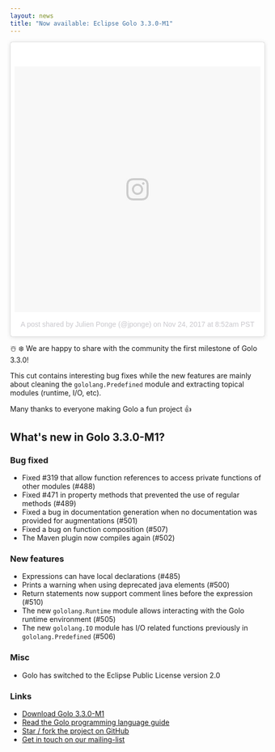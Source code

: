 ```yaml
---
layout: news
title: "Now available: Eclipse Golo 3.3.0-M1"
---
```


<blockquote class="instagram-media" data-instgrm-version="7" style=" background:#FFF; border:0; border-radius:3px; box-shadow:0 0 1px 0 rgba(0,0,0,0.5),0 1px 10px 0 rgba(0,0,0,0.15); margin: 1px; max-width:658px; padding:0; width:99.375%; width:-webkit-calc(100% - 2px); width:calc(100% - 2px);"><div style="padding:8px;"> <div style=" background:#F8F8F8; line-height:0; margin-top:40px; padding:50.0% 0; text-align:center; width:100%;"> <div style=" background:url(data:image/png;base64,iVBORw0KGgoAAAANSUhEUgAAACwAAAAsCAMAAAApWqozAAAABGdBTUEAALGPC/xhBQAAAAFzUkdCAK7OHOkAAAAMUExURczMzPf399fX1+bm5mzY9AMAAADiSURBVDjLvZXbEsMgCES5/P8/t9FuRVCRmU73JWlzosgSIIZURCjo/ad+EQJJB4Hv8BFt+IDpQoCx1wjOSBFhh2XssxEIYn3ulI/6MNReE07UIWJEv8UEOWDS88LY97kqyTliJKKtuYBbruAyVh5wOHiXmpi5we58Ek028czwyuQdLKPG1Bkb4NnM+VeAnfHqn1k4+GPT6uGQcvu2h2OVuIf/gWUFyy8OWEpdyZSa3aVCqpVoVvzZZ2VTnn2wU8qzVjDDetO90GSy9mVLqtgYSy231MxrY6I2gGqjrTY0L8fxCxfCBbhWrsYYAAAAAElFTkSuQmCC); display:block; height:44px; margin:0 auto -44px; position:relative; top:-22px; width:44px;"></div></div><p style=" color:#c9c8cd; font-family:Arial,sans-serif; font-size:14px; line-height:17px; margin-bottom:0; margin-top:8px; overflow:hidden; padding:8px 0 7px; text-align:center; text-overflow:ellipsis; white-space:nowrap;"><a href="https://www.instagram.com/p/Bb4qgpYnN8E/" style=" color:#c9c8cd; font-family:Arial,sans-serif; font-size:14px; font-style:normal; font-weight:normal; line-height:17px; text-decoration:none;" target="_blank">A post shared by Julien Ponge (@jponge)</a> on <time style=" font-family:Arial,sans-serif; font-size:14px; line-height:17px;" datetime="2017-11-24T16:52:49+00:00">Nov 24, 2017 at 8:52am PST</time></p></div></blockquote> <script async defer src="//platform.instagram.com/en_US/embeds.js"></script>

☃️ ❄️ We are happy to share with the community the first milestone of Golo 3.3.0!

This cut contains interesting bug fixes while the new features are mainly about cleaning the `gololang.Predefined` module and extracting topical modules (runtime, I/O, etc).

Many thanks to everyone making Golo a fun project 👍

## What's new in Golo 3.3.0-M1?

### Bug fixed

* Fixed #319 that allow function references to access private functions of other modules (#488)
* Fixed #471 in property methods that prevented the use of regular methods (#489)
* Fixed a bug in documentation generation when no documentation was provided for augmentations (#501)
* Fixed a bug on function composition (#507)
* The Maven plugin now compiles again (#502)

### New features

* Expressions can have local declarations (#485)
* Prints a warning when using deprecated java elements (#500)
* Return statements now support comment lines before the expression (#510)
* The new `gololang.Runtime` module allows interacting with the Golo runtime environment (#505)
* The new `gololang.IO` module has I/O related functions previously in `gololang.Predefined` (#506)

### Misc

* Golo has switched to the Eclipse Public License version 2.0

### Links

* [Download Golo 3.3.0-M1](/download/)
* [Read the Golo programming language guide](/documentation/next)
* [Star / fork the project on GitHub](https://github.com/eclipse/golo-lang)
* [Get in touch on our mailing-list](https://dev.eclipse.org/mailman/listinfo/golo-dev)
